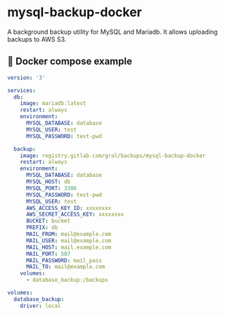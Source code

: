 # mysql-backup-docker

A background backup utility for MySQL and Mariadb. It allows uploading backups to AWS S3.

## 🐳 Docker compose example

```yml
version: '3'

services:
  db:
    image: mariadb:latest
    restart: always
    environment:
      MYSQL_DATABASE: database
      MYSQL_USER: test
      MYSQL_PASSWORD: test-pwd

  backup:
    image: registry.gitlab.com/gral/backups/mysql-backup-docker
    restart: always
    environment:
      MYSQL_DATABASE: database
      MYSQL_HOST: db
      MYSQL_PORT: 3306
      MYSQL_PASSWORD: test-pwd
      MYSQL_USER: test
      AWS_ACCESS_KEY_ID: xxxxxxxx
      AWS_SECRET_ACCESS_KEY: xxxxxxxx
      BUCKET: bucket
      PREFIX: db
      MAIL_FROM: mail@example.com
      MAIL_USER: mail@example.com
      MAIL_HOST: mail.example.com
      MAIL_PORT: 587
      MAIL_PASSWORD: mail_pass
      MAIL_TO: mail@example.com
    volumes:
      - database_backup:/backups

volumes:
  database_backup:
    driver: local
```
